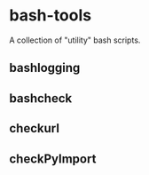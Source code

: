 # bash-tools

A collection of "utility" bash scripts.

## bashlogging

## bashcheck

## checkurl

## checkPyImport
